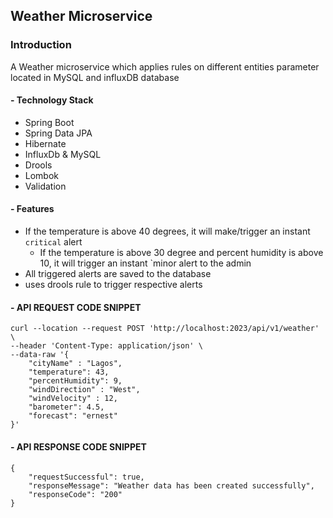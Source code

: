 ## Weather Microservice

### Introduction

A Weather microservice which applies rules on different entities parameter located in MySQL and influxDB database


#### - Technology Stack
- Spring Boot
- Spring Data JPA
- Hibernate
- InfluxDb & MySQL
- Drools
- Lombok
- Validation

#### - Features
 - If the temperature is above 40 degrees, it will make/trigger an instant `critical` alert
   - If the temperature is above 30 degree and percent humidity is above 10, it will trigger an instant `minor alert to the admin
 - All triggered alerts are saved to the database
 - uses drools rule to trigger respective alerts


#### - API REQUEST CODE SNIPPET
```
curl --location --request POST 'http://localhost:2023/api/v1/weather' \
--header 'Content-Type: application/json' \
--data-raw '{
    "cityName" : "Lagos",
    "temperature": 43,
    "percentHumidity": 9,
    "windDirection" : "West",
    "windVelocity" : 12,
    "barometer": 4.5,
    "forecast": "ernest"
}'
```

#### - API RESPONSE CODE SNIPPET
```
{
    "requestSuccessful": true,
    "responseMessage": "Weather data has been created successfully",
    "responseCode": "200"
}
```


